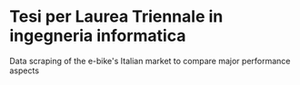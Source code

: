 # Tesi per Laurea Triennale in ingegneria informatica
Data scraping of the e-bike's Italian market to compare major performance aspects
